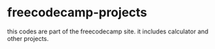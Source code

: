 # freecodecamp-projects
this codes are part of the freecodecamp site. it includes calculator and other projects. 
